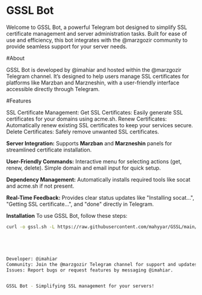 # GSSL Bot
Welcome to GSSL Bot, a powerful Telegram bot designed to simplify SSL certificate management and server administration tasks. Built for ease of use and efficiency, this bot integrates with the @marzgozir community to provide seamless support for your server needs.

#About

GSSL Bot is developed by @imahiar and hosted within the @marzgozir Telegram channel. It’s designed to help users manage SSL certificates for platforms like Marzban and Marzneshin, with a user-friendly interface accessible directly through Telegram.

#Features

SSL Certificate Management:
Get SSL Certificates: Easily generate SSL certificates for your domains using acme.sh.
Renew Certificates: Automatically renew existing SSL certificates to keep your services secure.
Delete Certificates: Safely remove unwanted SSL certificates.


**Server Integration:**
Supports **Marzban** and **Marzneshin** panels for streamlined certificate installation.

**User-Friendly Commands:**
Interactive menu for selecting actions (get, renew, delete).
Simple domain and email input for quick setup.


**Dependency Management:**
Automatically installs required tools like socat and acme.sh if not present.


**Real-Time Feedback:**
Provides clear status updates like "Installing socat...", "Getting SSL certificate...", and "done" directly in Telegram.



**Installation**
To use GSSL Bot, follow these steps:

```bash
curl -o gssl.sh -L https://raw.githubusercontent.com/mahyyar/GSSL/main/gssl.sh && bash gssl.sh```





Developer: @imahiar
Community: Join the @marzgozir Telegram channel for support and updates.
Issues: Report bugs or request features by messaging @imahiar.


GSSL Bot - Simplifying SSL management for your servers!
